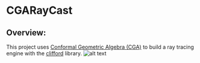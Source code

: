 # CGARayCast

## Overview:
This project uses [Conformal Geometric Algebra (CGA)][cga] to build a ray tracing engine with the [clifford][clifford] library.
![alt text][Rend_Ex]

[cga]: https://en.wikipedia.org/wiki/Conformal_geometric_algebra
[clifford]: https://github.com/pygae/clifford
[Rend_Ex]: https://github.com/sushachawal/CliffordRayTrace/blob/master/LightPos1.png?raw=true
